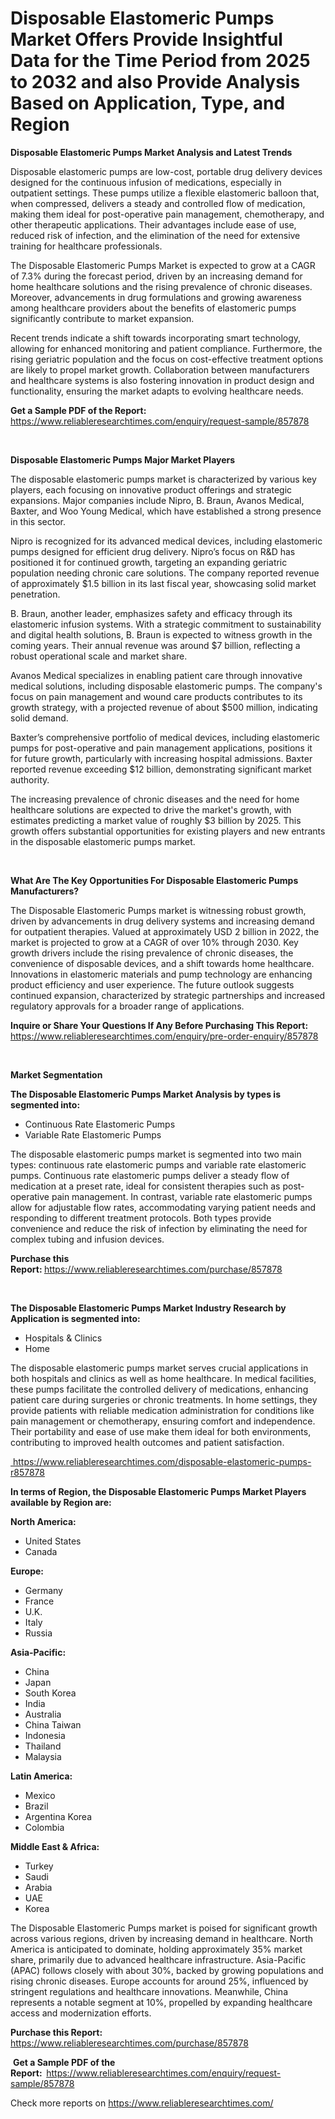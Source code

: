 <p><h1>Disposable Elastomeric Pumps Market Offers Provide Insightful Data for the Time Period from 2025 to 2032 and also Provide Analysis Based on Application, Type, and Region</h1></p><p><strong>Disposable Elastomeric Pumps Market Analysis and Latest Trends</strong></p>
<p><p>Disposable elastomeric pumps are low-cost, portable drug delivery devices designed for the continuous infusion of medications, especially in outpatient settings. These pumps utilize a flexible elastomeric balloon that, when compressed, delivers a steady and controlled flow of medication, making them ideal for post-operative pain management, chemotherapy, and other therapeutic applications. Their advantages include ease of use, reduced risk of infection, and the elimination of the need for extensive training for healthcare professionals.</p><p>The Disposable Elastomeric Pumps Market is expected to grow at a CAGR of 7.3% during the forecast period, driven by an increasing demand for home healthcare solutions and the rising prevalence of chronic diseases. Moreover, advancements in drug formulations and growing awareness among healthcare providers about the benefits of elastomeric pumps significantly contribute to market expansion. </p><p>Recent trends indicate a shift towards incorporating smart technology, allowing for enhanced monitoring and patient compliance. Furthermore, the rising geriatric population and the focus on cost-effective treatment options are likely to propel market growth. Collaboration between manufacturers and healthcare systems is also fostering innovation in product design and functionality, ensuring the market adapts to evolving healthcare needs.</p></p>
<p><strong>Get a Sample PDF of the Report:&nbsp;</strong> <a href="https://www.reliableresearchtimes.com/enquiry/request-sample/857878?utm_campaign=2475&utm_medium=2&utm_source=Github&utm_content=ia&utm_term=03032025&utm_id=disposable-elastomeric-pumps">https://www.reliableresearchtimes.com/enquiry/request-sample/857878</a></p>
<p>&nbsp;</p>
<p><strong>Disposable Elastomeric Pumps Major Market Players</strong></p>
<p><p>The disposable elastomeric pumps market is characterized by various key players, each focusing on innovative product offerings and strategic expansions. Major companies include Nipro, B. Braun, Avanos Medical, Baxter, and Woo Young Medical, which have established a strong presence in this sector.</p><p>Nipro is recognized for its advanced medical devices, including elastomeric pumps designed for efficient drug delivery. Nipro’s focus on R&D has positioned it for continued growth, targeting an expanding geriatric population needing chronic care solutions. The company reported revenue of approximately $1.5 billion in its last fiscal year, showcasing solid market penetration.</p><p>B. Braun, another leader, emphasizes safety and efficacy through its elastomeric infusion systems. With a strategic commitment to sustainability and digital health solutions, B. Braun is expected to witness growth in the coming years. Their annual revenue was around $7 billion, reflecting a robust operational scale and market share.</p><p>Avanos Medical specializes in enabling patient care through innovative medical solutions, including disposable elastomeric pumps. The company's focus on pain management and wound care products contributes to its growth strategy, with a projected revenue of about $500 million, indicating solid demand.</p><p>Baxter’s comprehensive portfolio of medical devices, including elastomeric pumps for post-operative and pain management applications, positions it for future growth, particularly with increasing hospital admissions. Baxter reported revenue exceeding $12 billion, demonstrating significant market authority.</p><p>The increasing prevalence of chronic diseases and the need for home healthcare solutions are expected to drive the market's growth, with estimates predicting a market value of roughly $3 billion by 2025. This growth offers substantial opportunities for existing players and new entrants in the disposable elastomeric pumps market.</p></p>
<p>&nbsp;</p>
<p><strong>What Are The Key Opportunities For Disposable Elastomeric Pumps Manufacturers?</strong></p>
<p><p>The Disposable Elastomeric Pumps market is witnessing robust growth, driven by advancements in drug delivery systems and increasing demand for outpatient therapies. Valued at approximately USD 2 billion in 2022, the market is projected to grow at a CAGR of over 10% through 2030. Key growth drivers include the rising prevalence of chronic diseases, the convenience of disposable devices, and a shift towards home healthcare. Innovations in elastomeric materials and pump technology are enhancing product efficiency and user experience. The future outlook suggests continued expansion, characterized by strategic partnerships and increased regulatory approvals for a broader range of applications.</p></p>
<p><strong>Inquire or Share Your Questions If Any Before Purchasing This Report:</strong> <a href="https://www.reliableresearchtimes.com/enquiry/pre-order-enquiry/857878?utm_campaign=2475&utm_medium=2&utm_source=Github&utm_content=ia&utm_term=03032025&utm_id=disposable-elastomeric-pumps">https://www.reliableresearchtimes.com/enquiry/pre-order-enquiry/857878</a></p>
<p>&nbsp;</p>
<p><strong>Market Segmentation</strong></p>
<p><strong>The Disposable Elastomeric Pumps Market Analysis by types is segmented into:</strong></p>
<p><ul><li>Continuous Rate Elastomeric Pumps</li><li>Variable Rate Elastomeric Pumps</li></ul></p>
<p><p>The disposable elastomeric pumps market is segmented into two main types: continuous rate elastomeric pumps and variable rate elastomeric pumps. Continuous rate elastomeric pumps deliver a steady flow of medication at a preset rate, ideal for consistent therapies such as post-operative pain management. In contrast, variable rate elastomeric pumps allow for adjustable flow rates, accommodating varying patient needs and responding to different treatment protocols. Both types provide convenience and reduce the risk of infection by eliminating the need for complex tubing and infusion devices.</p></p>
<p><strong>Purchase this Report:&nbsp;</strong><a href="https://www.reliableresearchtimes.com/purchase/857878?utm_campaign=2475&utm_medium=2&utm_source=Github&utm_content=ia&utm_term=03032025&utm_id=disposable-elastomeric-pumps">https://www.reliableresearchtimes.com/purchase/857878</a></p>
<p>&nbsp;</p>
<p><strong>The Disposable Elastomeric Pumps Market Industry Research by Application is segmented into:</strong></p>
<p><ul><li>Hospitals & Clinics</li><li>Home</li></ul></p>
<p><p>The disposable elastomeric pumps market serves crucial applications in both hospitals and clinics as well as home healthcare. In medical facilities, these pumps facilitate the controlled delivery of medications, enhancing patient care during surgeries or chronic treatments. In home settings, they provide patients with reliable medication administration for conditions like pain management or chemotherapy, ensuring comfort and independence. Their portability and ease of use make them ideal for both environments, contributing to improved health outcomes and patient satisfaction.</p></p>
<p><a href="https://www.reliableresearchtimes.com/disposable-elastomeric-pumps-r857878?utm_campaign=2475&utm_medium=2&utm_source=Github&utm_content=ia&utm_term=03032025&utm_id=disposable-elastomeric-pumps">&nbsp;https://www.reliableresearchtimes.com/disposable-elastomeric-pumps-r857878</a></p>
<p><strong>In terms of Region, the Disposable Elastomeric Pumps Market Players available by Region are:</strong></p>
<p>
    <p> <strong> North America: </strong>
        <ul>
            <li>United States</li>
            <li>Canada</li>
        </ul>
        </p> 
    <p> <strong> Europe: </strong>
        <ul>
            <li>Germany</li>
            <li>France</li>
            <li>U.K.</li>
            <li>Italy</li>
            <li>Russia</li>
        </ul>
        </p> 
    <p> <strong> Asia-Pacific: </strong>
        <ul>
            <li>China</li>
            <li>Japan</li>
            <li>South Korea</li>
            <li>India</li>
            <li>Australia</li>
            <li>China Taiwan</li>
            <li>Indonesia</li>
            <li>Thailand</li>
            <li>Malaysia</li>
        </ul>
        </p> 
    <p> <strong> Latin America: </strong>
        <ul>
            <li>Mexico</li>
            <li>Brazil</li>
            <li>Argentina Korea</li>
            <li>Colombia</li>
        </ul>
        </p> 
    <p> <strong> Middle East & Africa: </strong>
        <ul>
            <li>Turkey</li>
            <li>Saudi</li>
            <li>Arabia</li>
            <li>UAE</li>
            <li>Korea</li>
        </ul>
    </p>
    </p>
<p><p>The Disposable Elastomeric Pumps market is poised for significant growth across various regions, driven by increasing demand in healthcare. North America is anticipated to dominate, holding approximately 35% market share, primarily due to advanced healthcare infrastructure. Asia-Pacific (APAC) follows closely with about 30%, backed by growing populations and rising chronic diseases. Europe accounts for around 25%, influenced by stringent regulations and healthcare innovations. Meanwhile, China represents a notable segment at 10%, propelled by expanding healthcare access and modernization efforts.</p></p>
<p><strong>Purchase this Report: </strong><a href="https://www.reliableresearchtimes.com/purchase/857878?utm_campaign=2475&utm_medium=2&utm_source=Github&utm_content=ia&utm_term=03032025&utm_id=disposable-elastomeric-pumps">https://www.reliableresearchtimes.com/purchase/857878</a></p>
<p>&nbsp;<strong>Get a Sample PDF of the Report:&nbsp;&nbsp;</strong><a href="https://www.reliableresearchtimes.com/enquiry/request-sample/857878?utm_campaign=2475&utm_medium=2&utm_source=Github&utm_content=ia&utm_term=03032025&utm_id=disposable-elastomeric-pumps">https://www.reliableresearchtimes.com/enquiry/request-sample/857878</a></p>
<p><strong></strong></p>
<p>Check more reports on <a href="https://www.reliableresearchtimes.com/?utm_campaign=2475&utm_medium=2&utm_source=Github&utm_content=ia&utm_term=03032025&utm_id=disposable-elastomeric-pumps">https://www.reliableresearchtimes.com/</a></p>